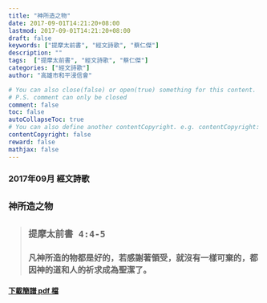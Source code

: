 ```yaml
---
title: "神所造之物"
date: 2017-09-01T14:21:20+08:00
lastmod: 2017-09-01T14:21:20+08:00
draft: false
keywords: ["提摩太前書", "經文詩歌", "蔡仁傑"]
description: ""
tags:  ["提摩太前書", "經文詩歌", "蔡仁傑"]
categories: ["經文詩歌"]
author: "高雄市和平浸信會"

# You can also close(false) or open(true) something for this content.
# P.S. comment can only be closed
comment: false
toc: false
autoCollapseToc: true
# You can also define another contentCopyright. e.g. contentCopyright: "This is another copyright."
contentCopyright: false
reward: false
mathjax: false
---
```


### 2017年09月 經文詩歌

## `神所造之物`

> ## `提摩太前書 4:4-5`
> 
> ### 凡神所造的物都是好的，若感謝著領受，就沒有一樣可棄的，都因神的道和人的祈求成為聖潔了。

#### [下載簡譜 pdf 檔](/pdf-h/h201709.pdf "神所造之物")